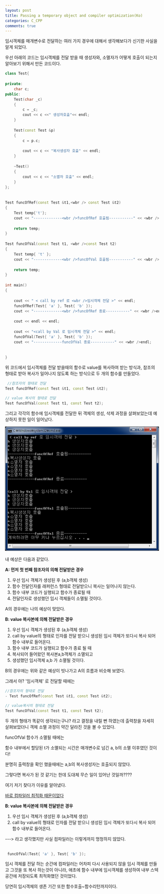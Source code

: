 ```yaml
---
layout: post
title: Passing a temporary object and compiler optimization(Ko)
categories: C_CPP
comments: true
---
```


임시객체를 매개변수로 전달하는 여러 가지 경우에 대해서 생각해보다가 신기한 사실을 알게 되었다.

우선 아래의 코드는 
임시객체를 전달 받을 때 생성자와, 소멸자가 어떻게 호출이 되는지
알아보기 위해서 만든 코드이다.


``` cpp
class Test{
 
private:
    char c;
public:
    Test(char _c)
    {
        c = _c;
        cout << c <<" 생성자호출"<< endl;
    }
 
    Test(const Test &p)
    {
        c = p.c;
 
        cout << c << "복사생성자 호출" << endl;
    }
 
    ~Test()
    {
        cout << c << "소멸자 호출" << endl;
    }
};
 
 
Test funcOfRef(const Test &t1,<wbr /> const Test &t2)
{
    Test temp{'t'};
    cout << "-------------<wbr />funcOfRef 호출됨-----------" << <wbr />endl;
 
    return temp;
}
 
Test funcOfVal(const Test t1, <wbr />const Test t2)
{
    Test temp{ 't' };
    cout << "-------------<wbr />funcOfVal 호출됨-----------" << <wbr />endl;
 
    return temp;
}
 
int main()
{
 
    cout << " < call by ref 로 <wbr />임시객체 전달 >" << endl;
    funcOfRef(Test{ 'a' }, Test{ 'b' });
    cout << "-------------<wbr />funcOfRef 종료-----------" << <wbr />endl;
 
    cout << endl << endl;
 
    cout << "<call by Val 로 임시객체 전달 >" << endl;
    funcOfVal(Test{ 'a' }, Test{ 'b' });
    cout << "-------------funcOfVal 종료-----------" << <wbr />endl;
 
 
}

```

위 코드에서 임시객체를 전달 받을때의 함수로
value를 복사하여 받는 방식과,
참조의 형태로 받아 복사가 일어나지 않도록 하는 방식으로
두 개의 함수를 만들었다.

```cpp
 //참조자의 형태로 전달
Test funcOfRef(const Test &t1, const Test &t2);
```
```cpp
// value 복사의 형태로 전달  
Test funcOfVal(const Test t1, const Test t2);
```

그리고 각각의 함수에 임시객체를 전달한 뒤 객체의 생성, 삭제 과정을 살펴보았는데
예상하지 못한 일이 일어났다.

![출력결과](/assets/img/PassingTempObject/res0.png)


내 예상은 다음과 같았다.

 **A: 먼저 첫 번째 참조자의 의해 전달받은 경우**

1. 우선 임시 객체가 생성된 후 (a,b객체 생성)
2. 함수 전달인자를 래퍼런스 형태로 전달받으니 복사는 일어나지 않는다.
3. 함수 내부 코드가 실행되고 함수가 종료될 때
4. 전달인자로 생성했던 임시 객체들이 소멸될 것이다.

A의 경우에는 나의 예상이 맞았다.

**B: value 복사본에 의해 전달받은 경우**

1. 우선 임시 객체가 생성된 후 (a,b객체 생성)
2. call by value의 형태로 인자를 전달 받으니 생성된 임시 객체가 또다시 복사 되어 함수 내부로 들어온다.
3. 함수 내부 코드가 실행되고 함수가 종료 될 때
4. 복사되어 들어왔던 복사본a,b객체가 소멸되고
5. 생성했던 임시객체 a,b 가 소멸될 것이다.

B의 경우에는 위와 같은 예상이 빗나가고 A의 흐름과 비슷해 보였다.

그래서 아? '임시객체' 로 전달할 때에는

```cpp
//참조자의 형태로 전달
- Test funcOfRef(const Test &t1, const Test &t2);
```
```cpp
// value복사의 형태로 전달
Test funcOfVal(const Test t1, const Test t2);     
```  

두 개의 형태가 똑같이 생각되는구나? 라고 결정을 내릴 뻔 하였는데 출력창을 자세히 살펴보았더니 객체 소멸 과정이 약간 달라진 것을 볼 수 있었다.

funcOfVal 함수가 소멸될 때에는

함수 내부에서 할당된 t가 소멸되는 시간은 매개변수로 넘긴 a, b의 소멸 이후였던 것이다!

분명히 출력창을 확인 했을때에는 a,b의 복사생성자는 호출되지 않았다.

그렇다면 복사가 된 것 같기는 한데 도대체 무슨 일이 있어난 것일까????

여기 저기 찾다가 이유를 알아냈다. 

<u>바로 컴파일러 최적화 때문이었다</u>


**B: value 복사본에 의해 전달받은 경우**

1. 우선 임시 객체가 생성된 후 (a,b객체 생성)
2. call by value의 형태로 인자를 전달 받으니 생성된 임시 객체가 또다시 복사 되어 함수 내부로 들어온다.

   
 ---> 라고 생각했지만 사실 컴파일러는 이렇게까지 멍청하지 않았다.
```cpp

 funcOfVal(Test{ 'a' }, Test{ 'b' }); 
```
  
임시 객체를 전달 하는 순간에 컴파일러는
어차피 다시 사용되지 않을 임시 객체를 만들고 그것을 또 복사 하는것이 아니라,
애초에 함수 내부에 임시객체를 생성하여 내부 스텍공간에 저장되도록 최적화했던 것이었다.
 
당연히 임시객체의 생존 기간 또한 함수호출~함수리턴까지이다.


